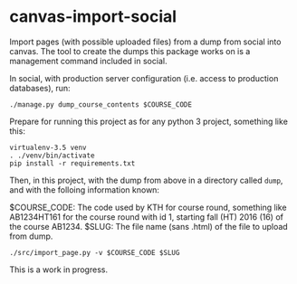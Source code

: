 # canvas-import-social
Import pages (with possible uploaded files) from a dump from social into canvas.
The tool to create the dumps this package works on is a management command included in social.

In social, with production server configuration (i.e. access to production databases), run:

    ./manage.py dump_course_contents $COURSE_CODE

Prepare for running this project as for any python 3 project, something like this:

    virtualenv-3.5 venv
    . ./venv/bin/activate
    pip install -r requirements.txt

Then, in this project, with the dump from above in a directory called
`dump`, and with the folloing information known:

$COURSE_CODE: The code used by KTH for course round,
something like AB1234HT161 for the course round with id 1, starting
fall (HT) 2016 (16) of the course AB1234.
$SLUG: The file name (sans .html) of the file to upload from dump.

    ./src/import_page.py -v $COURSE_CODE $SLUG

This is a work in progress.
